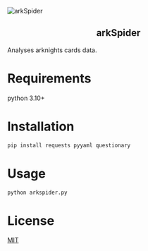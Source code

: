 ![arkSpider](https://socialify.git.ci/Gaaraly/arkSpider/image?description=1&font=Raleway&issues=1&language=1&name=1&owner=1&pattern=Plus&stargazers=1&theme=Light)

<h2 align="center">
arkSpider
</h2>

Analyses arknights cards data.

# Requirements

python 3.10+

# Installation
```bash
pip install requests pyyaml questionary
```

# Usage
```bash
python arkspider.py
```

# License

[MIT](LICENSE)